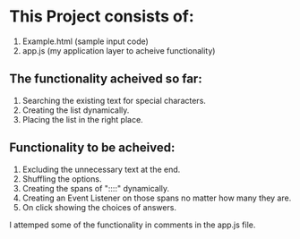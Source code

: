 # This Project consists of:

1. Example.html (sample input code)
2. app.js (my application layer to acheive functionality)

## The functionality acheived so far:

1. Searching the existing text for special characters.
2. Creating the list dynamically.
3. Placing the list in the right place.

## Functionality to be acheived:

1. Excluding the unnecessary text at the end.
2. Shuffling the options.
3. Creating the spans of "::::" dynamically.
4. Creating an Event Listener on those spans no matter how many they are.
5. On click showing the choices of answers.

I attemped some of the functionality in comments in the app.js file.
